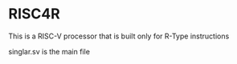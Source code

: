 # RISC4R
This is a RISC-V processor that is built only for R-Type instructions

singlar.sv is the main file
